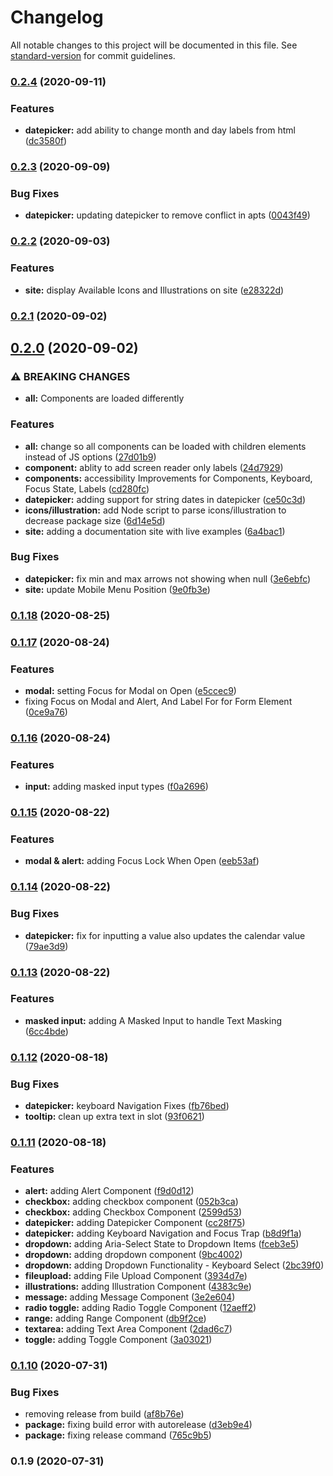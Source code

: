 # Changelog

All notable changes to this project will be documented in this file. See [standard-version](https://github.com/conventional-changelog/standard-version) for commit guidelines.

### [0.2.4](https://tfs.prd.costargroup.com///compare/v0.2.3...v0.2.4) (2020-09-11)


### Features

* **datepicker:** add ability to change month and day labels from html ([dc3580f](https://tfs.prd.costargroup.com///commit/dc3580f81a3183fc1edd237fe520674ad1a65c8e))

### [0.2.3](https://tfs.prd.costargroup.com///compare/v0.2.2...v0.2.3) (2020-09-09)


### Bug Fixes

* **datepicker:** updating datepicker to remove conflict in apts ([0043f49](https://tfs.prd.costargroup.com///commit/0043f49dad495b3fefe8fa90be1e8c04c0266b82))

### [0.2.2](https://tfs.prd.costargroup.com///compare/v0.2.1...v0.2.2) (2020-09-03)


### Features

* **site:** display Available Icons and Illustrations on site ([e28322d](https://tfs.prd.costargroup.com///commit/e28322d5f9a8588282ea019f25045de8ce6454d5))

### [0.2.1](https://tfs.prd.costargroup.com///compare/v0.2.0...v0.2.1) (2020-09-02)

## [0.2.0](https://tfs.prd.costargroup.com///compare/v0.1.18...v0.2.0) (2020-09-02)


### ⚠ BREAKING CHANGES

* **all:** Components are loaded differently

### Features

* **all:** change so all components can be loaded with children elements instead of JS options ([27d01b9](https://tfs.prd.costargroup.com///commit/27d01b97b5a525593e97c09b4fd1cf2fd8172173))
* **component:** ablity to add screen reader only labels ([24d7929](https://tfs.prd.costargroup.com///commit/24d7929a63bdddaeed500fd11b996aa8bf92b62b))
* **components:** accessibility Improvements for Components, Keyboard, Focus State, Labels ([cd280fc](https://tfs.prd.costargroup.com///commit/cd280fcca65e5e0cfec14cfbd60a3f4eca857f2a))
* **datepicker:** adding support for string dates in datepicker ([ce50c3d](https://tfs.prd.costargroup.com///commit/ce50c3d38255fb7a0e2952db14a162367e04d9b7))
* **icons/illustration:** add Node script to parse icons/illustration to decrease package size ([6d14e5d](https://tfs.prd.costargroup.com///commit/6d14e5d496ce5634c7bfda456dcbae9de93e29de))
* **site:** adding a documentation site with live examples ([6a4bac1](https://tfs.prd.costargroup.com///commit/6a4bac1bcbdbe55ca7c18edcfea93636ad536ba5))


### Bug Fixes

* **datepicker:** fix min and max arrows not showing when null ([3e6ebfc](https://tfs.prd.costargroup.com///commit/3e6ebfcc6383c82601952544e73fba686173440b))
* **site:** update Mobile Menu Position ([9e0fb3e](https://tfs.prd.costargroup.com///commit/9e0fb3eb7c5470beced0ed22fc4ab445b0f22a6a))

### [0.1.18](https://tfs.prd.costargroup.com///compare/v0.1.17...v0.1.18) (2020-08-25)

### [0.1.17](https://tfs.prd.costargroup.com///compare/v0.1.16...v0.1.17) (2020-08-24)


### Features

* **modal:** setting Focus for Modal on Open ([e5ccec9](https://tfs.prd.costargroup.com///commit/e5ccec9ae0506b67da908c6ae1b96b55a129a191))
* fixing Focus on Modal and Alert, And Label For for Form Element ([0ce9a76](https://tfs.prd.costargroup.com///commit/0ce9a7694069c23533afc0bdc7e4dee28a898680))

### [0.1.16](https://tfs.prd.costargroup.com///compare/v0.1.15...v0.1.16) (2020-08-24)


### Features

* **input:** adding masked input types ([f0a2696](https://tfs.prd.costargroup.com///commit/f0a2696d6fb4c9ffac7abbc639277f7c3d28d2a3))

### [0.1.15](https://tfs.prd.costargroup.com///compare/v0.1.14...v0.1.15) (2020-08-22)


### Features

* **modal & alert:** adding Focus Lock When Open ([eeb53af](https://tfs.prd.costargroup.com///commit/eeb53afd625076d5baac12e92f59d073915da5e7))

### [0.1.14](https://tfs.prd.costargroup.com///compare/v0.1.13...v0.1.14) (2020-08-22)


### Bug Fixes

* **datepicker:** fix for inputting a value also updates the calendar value ([79ae3d9](https://tfs.prd.costargroup.com///commit/79ae3d9d27bf1ffd4e155138f77458778ec0ebd5))

### [0.1.13](https://tfs.prd.costargroup.com///compare/v0.1.12...v0.1.13) (2020-08-22)


### Features

* **masked input:** adding A Masked Input to handle Text Masking ([6cc4bde](https://tfs.prd.costargroup.com///commit/6cc4bde45749dd198f2b3e294e1a9b316a22015b))

### [0.1.12](https://tfs.prd.costargroup.com///compare/v0.1.11...v0.1.12) (2020-08-18)


### Bug Fixes

* **datepicker:** keyboard Navigation Fixes ([fb76bed](https://tfs.prd.costargroup.com///commit/fb76bedd7e82896076a9651f5afa522c09110229))
* **tooltip:** clean up extra text in slot ([93f0621](https://tfs.prd.costargroup.com///commit/93f0621db5419b9ba00f144c7362a6959042cbfa))

### [0.1.11](https://tfs.prd.costargroup.com///compare/v0.1.10...v0.1.11) (2020-08-18)


### Features

* **alert:** adding Alert Component ([f9d0d12](https://tfs.prd.costargroup.com///commit/f9d0d126dbdc801252d0c567e1b30c27754136da))
* **checkbox:** adding checkbox component ([052b3ca](https://tfs.prd.costargroup.com///commit/052b3cad39b417cd04e345cc11baafcb416625fc))
* **checkbox:** adding Checkbox Component ([2599d53](https://tfs.prd.costargroup.com///commit/2599d533f3aca3b56a416bced0a1a6b5185d70ba))
* **datepicker:** adding Datepicker Component ([cc28f75](https://tfs.prd.costargroup.com///commit/cc28f75dd7d3a0e1df78dd477268d892a6330c43))
* **datepicker:** adding Keyboard Navigation and Focus Trap ([b8d9f1a](https://tfs.prd.costargroup.com///commit/b8d9f1a7635f14fbbcdd5ffc5a08d1012a2092b5))
* **dropdown:** adding Aria-Select State to Dropdown Items ([fceb3e5](https://tfs.prd.costargroup.com///commit/fceb3e52236a9b1e8c4e2bc153fb9d72238cb07b))
* **dropdown:** adding dropdown component ([9bc4002](https://tfs.prd.costargroup.com///commit/9bc40020fa903ebb61aad4dfa824374e38821436))
* **dropdown:** adding Dropdown Functionality - Keyboard Select ([2bc39f0](https://tfs.prd.costargroup.com///commit/2bc39f0ae17c80702d079ab4368bbf358f94210a))
* **fileupload:** adding File Upload Component ([3934d7e](https://tfs.prd.costargroup.com///commit/3934d7ea5424a3eb4209fec3c29899dcdda4c830))
* **illustrations:** adding Illustration Component ([4383c9e](https://tfs.prd.costargroup.com///commit/4383c9ee219d0d2aa6daa9e1ad313a21b470aec7))
* **message:** adding Message Component ([3e2e604](https://tfs.prd.costargroup.com///commit/3e2e604a9793e5a0d6773649c3f2f7bc88c2f2de))
* **radio toggle:** adding Radio Toggle Component ([12aeff2](https://tfs.prd.costargroup.com///commit/12aeff24e21fefaeaa731070770f5ba4d0677eda))
* **range:** adding Range Component ([db9f2ce](https://tfs.prd.costargroup.com///commit/db9f2ce1440ae11be4b77bb12f6cfffd7194ed4b))
* **textarea:** adding Text Area Component ([2dad6c7](https://tfs.prd.costargroup.com///commit/2dad6c7a86fdb5c6deeea241ae26c23876b3aa8d))
* **toggle:** adding Toggle Component ([3a03021](https://tfs.prd.costargroup.com///commit/3a03021a3f558603e7bd9229a47f5427d80f3984))

### [0.1.10](https://tfs.prd.costargroup.com///compare/v0.1.9...v0.1.10) (2020-07-31)


### Bug Fixes

* removing release from build ([af8b76e](https://tfs.prd.costargroup.com///commit/af8b76e21a22d8ee333e2bc2c3e90484192faa5f))
* **package:** fixing build error with autorelease ([d3eb9e4](https://tfs.prd.costargroup.com///commit/d3eb9e4fa22071f386ea5e968dfa771222b37cd6))
* **package:** fixing release command ([765c9b5](https://tfs.prd.costargroup.com///commit/765c9b5e406aa9feab2fe5f7050b4f31e75f286e))

### 0.1.9 (2020-07-31)
